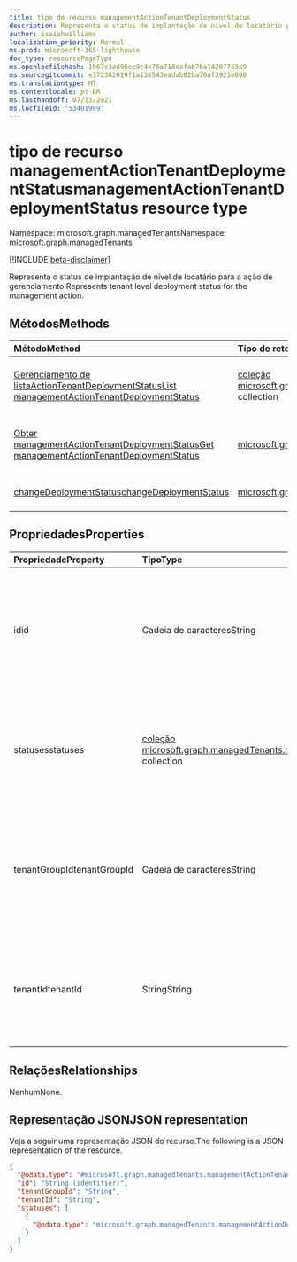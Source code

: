 ```yaml
---
title: tipo de recurso managementActionTenantDeploymentStatus
description: Representa o status de implantação de nível de locatário para a ação de gerenciamento.
author: isaiahwilliams
localization_priority: Normal
ms.prod: microsoft-365-lighthouse
doc_type: resourcePageType
ms.openlocfilehash: 1967c3ad96cc9c4e76a718cafab7ba14207753a9
ms.sourcegitcommit: e372382019f1a136543eadab02ba70af3921e098
ms.translationtype: MT
ms.contentlocale: pt-BR
ms.lasthandoff: 07/13/2021
ms.locfileid: "53401999"
---
```

# <a name="managementactiontenantdeploymentstatus-resource-type"></a><span data-ttu-id="c7028-103">tipo de recurso managementActionTenantDeploymentStatus</span><span class="sxs-lookup"><span data-stu-id="c7028-103">managementActionTenantDeploymentStatus resource type</span></span>

<span data-ttu-id="c7028-104">Namespace: microsoft.graph.managedTenants</span><span class="sxs-lookup"><span data-stu-id="c7028-104">Namespace: microsoft.graph.managedTenants</span></span>

[!INCLUDE [beta-disclaimer](../../includes/beta-disclaimer.md)]

<span data-ttu-id="c7028-105">Representa o status de implantação de nível de locatário para a ação de gerenciamento.</span><span class="sxs-lookup"><span data-stu-id="c7028-105">Represents tenant level deployment status for the management action.</span></span>

## <a name="methods"></a><span data-ttu-id="c7028-106">Métodos</span><span class="sxs-lookup"><span data-stu-id="c7028-106">Methods</span></span>
|<span data-ttu-id="c7028-107">Método</span><span class="sxs-lookup"><span data-stu-id="c7028-107">Method</span></span>|<span data-ttu-id="c7028-108">Tipo de retorno</span><span class="sxs-lookup"><span data-stu-id="c7028-108">Return type</span></span>|<span data-ttu-id="c7028-109">Descrição</span><span class="sxs-lookup"><span data-stu-id="c7028-109">Description</span></span>|
|:---|:---|:---|
|[<span data-ttu-id="c7028-110">Gerenciamento de listaActionTenantDeploymentStatus</span><span class="sxs-lookup"><span data-stu-id="c7028-110">List managementActionTenantDeploymentStatus</span></span>](../api/managedtenants-managedtenant-list-managementactiontenantdeploymentstatuses.md)|<span data-ttu-id="c7028-111">[coleção microsoft.graph.managedTenants.managementActionTenantDeploymentStatus](../resources/managedtenants-managementactiontenantdeploymentstatus.md)</span><span class="sxs-lookup"><span data-stu-id="c7028-111">[microsoft.graph.managedTenants.managementActionTenantDeploymentStatus](../resources/managedtenants-managementactiontenantdeploymentstatus.md) collection</span></span>|<span data-ttu-id="c7028-112">Obter uma lista dos [objetos managementActionTenantDeploymentStatus](../resources/managedtenants-managementactiontenantdeploymentstatus.md) e suas propriedades.</span><span class="sxs-lookup"><span data-stu-id="c7028-112">Get a list of the [managementActionTenantDeploymentStatus](../resources/managedtenants-managementactiontenantdeploymentstatus.md) objects and their properties.</span></span>|
|[<span data-ttu-id="c7028-113">Obter managementActionTenantDeploymentStatus</span><span class="sxs-lookup"><span data-stu-id="c7028-113">Get managementActionTenantDeploymentStatus</span></span>](../api/managedtenants-managementactiontenantdeploymentstatus-get.md)|[<span data-ttu-id="c7028-114">microsoft.graph.managedTenants.managementActionTenantDeploymentStatus</span><span class="sxs-lookup"><span data-stu-id="c7028-114">microsoft.graph.managedTenants.managementActionTenantDeploymentStatus</span></span>](../resources/managedtenants-managementactiontenantdeploymentstatus.md)|<span data-ttu-id="c7028-115">Leia as propriedades e as relações de [um objeto managementActionTenantDeploymentStatus.](../resources/managedtenants-managementactiontenantdeploymentstatus.md)</span><span class="sxs-lookup"><span data-stu-id="c7028-115">Read the properties and relationships of a [managementActionTenantDeploymentStatus](../resources/managedtenants-managementactiontenantdeploymentstatus.md) object.</span></span>|
|[<span data-ttu-id="c7028-116">changeDeploymentStatus</span><span class="sxs-lookup"><span data-stu-id="c7028-116">changeDeploymentStatus</span></span>](../api/managedtenants-managementactiontenantdeploymentstatus-changedeploymentstatus.md)|[<span data-ttu-id="c7028-117">microsoft.graph.managedTenants.managementActionDeploymentStatus</span><span class="sxs-lookup"><span data-stu-id="c7028-117">microsoft.graph.managedTenants.managementActionDeploymentStatus</span></span>](../resources/managedtenants-managementactiondeploymentstatus.md)|<span data-ttu-id="c7028-118">Altera o status de implantação da ação de gerenciamento.</span><span class="sxs-lookup"><span data-stu-id="c7028-118">Changes the deployment status for the management action.</span></span>|

## <a name="properties"></a><span data-ttu-id="c7028-119">Propriedades</span><span class="sxs-lookup"><span data-stu-id="c7028-119">Properties</span></span>
|<span data-ttu-id="c7028-120">Propriedade</span><span class="sxs-lookup"><span data-stu-id="c7028-120">Property</span></span>|<span data-ttu-id="c7028-121">Tipo</span><span class="sxs-lookup"><span data-stu-id="c7028-121">Type</span></span>|<span data-ttu-id="c7028-122">Descrição</span><span class="sxs-lookup"><span data-stu-id="c7028-122">Description</span></span>|
|:---|:---|:---|
|<span data-ttu-id="c7028-123">id</span><span class="sxs-lookup"><span data-stu-id="c7028-123">id</span></span>|<span data-ttu-id="c7028-124">Cadeia de caracteres</span><span class="sxs-lookup"><span data-stu-id="c7028-124">String</span></span>|<span data-ttu-id="c7028-125">O identificador exclusivo para o status de implantação no nível do locatário.</span><span class="sxs-lookup"><span data-stu-id="c7028-125">The unique identifier for the tenant level deployment status.</span></span> <span data-ttu-id="c7028-126">Obrigatório.</span><span class="sxs-lookup"><span data-stu-id="c7028-126">Required.</span></span> <span data-ttu-id="c7028-127">Somente leitura.</span><span class="sxs-lookup"><span data-stu-id="c7028-127">Read-only.</span></span>|
|<span data-ttu-id="c7028-128">statuses</span><span class="sxs-lookup"><span data-stu-id="c7028-128">statuses</span></span>|<span data-ttu-id="c7028-129">[coleção microsoft.graph.managedTenants.managementActionDeploymentStatus](../resources/managedtenants-managementactiondeploymentstatus.md)</span><span class="sxs-lookup"><span data-stu-id="c7028-129">[microsoft.graph.managedTenants.managementActionDeploymentStatus](../resources/managedtenants-managementactiondeploymentstatus.md) collection</span></span>|<span data-ttu-id="c7028-130">O conjunto de status de implantação para cada instância de uma ação de gerenciamento.</span><span class="sxs-lookup"><span data-stu-id="c7028-130">The collection of deployment status for each instance of a management action.</span></span> <span data-ttu-id="c7028-131">Opcional.</span><span class="sxs-lookup"><span data-stu-id="c7028-131">Optional.</span></span>|
|<span data-ttu-id="c7028-132">tenantGroupId</span><span class="sxs-lookup"><span data-stu-id="c7028-132">tenantGroupId</span></span>|<span data-ttu-id="c7028-133">Cadeia de caracteres</span><span class="sxs-lookup"><span data-stu-id="c7028-133">String</span></span>|<span data-ttu-id="c7028-134">O identificador do grupo de locatários associado à ação de gerenciamento.</span><span class="sxs-lookup"><span data-stu-id="c7028-134">The identifier for the tenant group that is associated with the management action.</span></span> <span data-ttu-id="c7028-135">Obrigatório.</span><span class="sxs-lookup"><span data-stu-id="c7028-135">Required.</span></span> <span data-ttu-id="c7028-136">Somente leitura.</span><span class="sxs-lookup"><span data-stu-id="c7028-136">Read-only.</span></span>|
|<span data-ttu-id="c7028-137">tenantId</span><span class="sxs-lookup"><span data-stu-id="c7028-137">tenantId</span></span>|<span data-ttu-id="c7028-138">String</span><span class="sxs-lookup"><span data-stu-id="c7028-138">String</span></span>|<span data-ttu-id="c7028-139">O Azure Active Directory do locatário para o [locatário gerenciado.](../resources/managedtenants-tenant.md)</span><span class="sxs-lookup"><span data-stu-id="c7028-139">The Azure Active Directory tenant identifier for the [managed tenant](../resources/managedtenants-tenant.md).</span></span> <span data-ttu-id="c7028-140">Obrigatório.</span><span class="sxs-lookup"><span data-stu-id="c7028-140">Required.</span></span> <span data-ttu-id="c7028-141">Somente leitura.</span><span class="sxs-lookup"><span data-stu-id="c7028-141">Read-only.</span></span>|

## <a name="relationships"></a><span data-ttu-id="c7028-142">Relações</span><span class="sxs-lookup"><span data-stu-id="c7028-142">Relationships</span></span>
<span data-ttu-id="c7028-143">Nenhum</span><span class="sxs-lookup"><span data-stu-id="c7028-143">None.</span></span>

## <a name="json-representation"></a><span data-ttu-id="c7028-144">Representação JSON</span><span class="sxs-lookup"><span data-stu-id="c7028-144">JSON representation</span></span>
<span data-ttu-id="c7028-145">Veja a seguir uma representação JSON do recurso.</span><span class="sxs-lookup"><span data-stu-id="c7028-145">The following is a JSON representation of the resource.</span></span>
<!-- {
  "blockType": "resource",
  "keyProperty": "id",
  "@odata.type": "microsoft.graph.managedTenants.managementActionTenantDeploymentStatus",
  "baseType": "microsoft.graph.entity",
  "openType": false
}
-->
``` json
{
  "@odata.type": "#microsoft.graph.managedTenants.managementActionTenantDeploymentStatus",
  "id": "String (identifier)",
  "tenantGroupId": "String",
  "tenantId": "String",
  "statuses": [
    {
      "@odata.type": "microsoft.graph.managedTenants.managementActionDeploymentStatus"
    }
  ]
}
```
